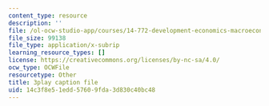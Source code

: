 ```yaml
---
content_type: resource
description: ''
file: /ol-ocw-studio-app/courses/14-772-development-economics-macroeconomics-spring-2013/14c3f8e51edd57609fda3d830c40bc48_MR_Dwrf9yII.vtt
file_size: 99138
file_type: application/x-subrip
learning_resource_types: []
license: https://creativecommons.org/licenses/by-nc-sa/4.0/
ocw_type: OCWFile
resourcetype: Other
title: 3play caption file
uid: 14c3f8e5-1edd-5760-9fda-3d830c40bc48
---
```

